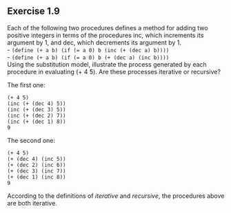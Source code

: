 ## Exercise 1.9
Each of the following two procedures defines
a method for adding two positive integers in terms of the
procedures inc, which increments its argument by 1, and
dec, which decrements its argument by 1.  
    - ```(define (+ a b) (if (= a 0) b (inc (+ (dec a) b))))```  
    - ```(define (+ a b) (if (= a 0) b (+ (dec a) (inc b))))```  
Using the substitution model, illustrate the process 
generated by each procedure in evaluating (+ 4 5). Are these
processes iterative or recursive?

The first one:
```
(+ 4 5)
(inc (+ (dec 4) 5))
(inc (+ (dec 3) 5))
(inc (+ (dec 2) 7))
(inc (+ (dec 1) 8))
9
```

The second one:
```
(+ 4 5)
(+ (dec 4) (inc 5))
(+ (dec 2) (inc 6))
(+ (dec 3) (inc 7))
(+ (dec 1) (inc 8))
9
```

According to the definitions of *iterative* and *recursive*, the procedures above are both iterative.